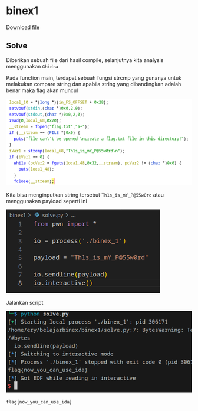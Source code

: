 # binex1

Download [file](files/binex_1)

## Solve

Diberikan sebuah file dari hasil compile, selanjutnya kita analysis menggunakan `Ghidra`

Pada function main, terdapat sebuah fungsi strcmp yang gunanya untuk melakukan compare string dan apabila string yang dibandingkan adalah benar maka flag akan muncul

![solve1](images/solve1.png)

Kita bisa menginputkan string tersebut `Th1s_is_mY_P@55w0rd` atau menggunakan payload seperti ini

![solve2](images/solve2.png)

Jalankan script

![flag](images/flag.png)

```
flag{now_you_can_use_ida}
```